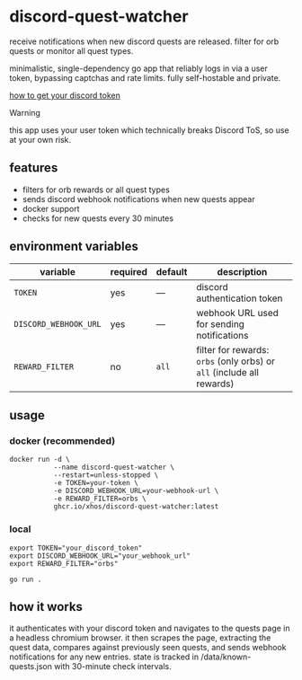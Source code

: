# discord-quest-watcher

receive notifications when new discord quests are released. filter for orb quests or monitor all quest types.

minimalistic, single-dependency go app that reliably logs in via a user token, bypassing captchas and rate limits. fully self-hostable and private.

[how to get your discord token](https://gist.github.com/MarvNC/e601f3603df22f36ebd3102c501116c6#file-get-discord-token-from-browser-md)

> [!WARNING]  
> this app uses your user token which technically breaks Discord ToS, so use at your own risk.

## features

- filters for orb rewards or all quest types
- sends discord webhook notifications when new quests appear
- docker support
- checks for new quests every 30 minutes

## environment variables

| variable              | required | default | description                                                                 |
|-----------------------|----------|---------|-----------------------------------------------------------------------------|
| `TOKEN`               | yes      | —       | discord authentication token                                                |
| `DISCORD_WEBHOOK_URL` | yes      | —       | webhook URL used for sending notifications                                  |
| `REWARD_FILTER`       | no       | `all`   | filter for rewards: `orbs` (only orbs) or `all` (include all rewards)       |

## usage

### docker (recommended)

```shell
docker run -d \
           --name discord-quest-watcher \
           --restart=unless-stopped \
           -e TOKEN=your-token \
           -e DISCORD_WEBHOOK_URL=your-webhook-url \
           -e REWARD_FILTER=orbs \
           ghcr.io/xhos/discord-quest-watcher:latest
```

### local

```shell
export TOKEN="your_discord_token"
export DISCORD_WEBHOOK_URL="your_webhook_url"
export REWARD_FILTER="orbs"

go run .
```

## how it works

it authenticates with your discord token and navigates to the quests page in a headless chromium browser. it then scrapes the page, extracting the quest data, compares against previously seen quests, and sends webhook notifications for any new entries. state is tracked in /data/known-quests.json with 30-minute check intervals.

